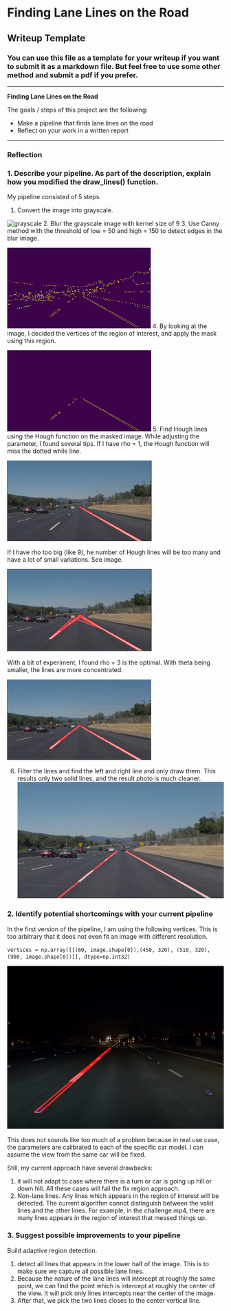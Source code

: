 # **Finding Lane Lines on the Road**

## Writeup Template

### You can use this file as a template for your writeup if you want to submit it as a markdown file. But feel free to use some other method and submit a pdf if you prefer.

---

**Finding Lane Lines on the Road**

The goals / steps of this project are the following:
* Make a pipeline that finds lane lines on the road
* Reflect on your work in a written report


[//]: # (Image References)

[image1]: ./examples/grayscale.jpg "Grayscale"
[image2]: ./examples/rho9_96.png "rho = 9"
[image3]: ./examples/rho1_8.png "rho = 1"
[image4]: ./examples/edge.png "edges"
[image5]: ./examples/masked_edge.png "masked edges"
[image6]: ./examples/rho3_theta1000_28.png "masked edges"
[image7]: ./examples/nightWhiteDottedMissed.jpg "not work for night"
[image8]: ./examples/avgLeftRightLine.jpg "only two lines"
---

### Reflection

### 1. Describe your pipeline. As part of the description, explain how you modified the draw_lines() function.

My pipeline consisted of 5 steps.
1. Convert the image into grayscale.

  ![grayscale][image1]
2. Blur the grayscale image with kernel size of 9
3. Use Canny method with the threshold of low = 50 and high = 150 to detect edges in the blur image.

   ![edges][image4]
4. By looking at the image, I decided the vertices of the region of interest, and apply the mask using this region.

   ![masked edges][image5]
5. Find Hough lines using the Hough function on the masked image.
  While adjusting the parameter, I found several tips. If I have rho = 1, the Hough function will miss the dotted while line.

  ![rho = 1][image3]

  If I have rho too big (like 9), he number of Hough lines will be too many and have a lot of small variations. See image.

  ![rho = 9][image2]

  With a bit of experiment, I found rho = 3 is the optimal. With theta being smaller, the lines are more concentrated.

  ![rho =3 and theta = pi/1000][image6]

6. Filter the lines and find the left and right line and only draw them. This results only two solid lines, and the result photo is much cleaner.
  ![two lines][image8]


### 2. Identify potential shortcomings with your current pipeline

In the first version of the pipeline, I am using the following vertices. This is too arbitrary that it does not even fit an image with different resolution.
```
vertices = np.array([[(60, image.shape[0]),(450, 320), (510, 320), (900, image.shape[0])]], dtype=np.int32)
```    
![missed the right line][image7]

This does not sounds like too much of a problem because in real use case, the parameters are calibrated to each of the specific car model. I can assume the view from the same car will be fixed.

Still, my current approach have several drawbacks:
1. it will not adapt to case where there is a turn or car is going up hill or down hill. All these cases will fail the fix region approach.
2. Non-lane lines. Any lines which appears in the region of interest will be detected. The current algorithm cannot distinguish between the valid lines and the other lines. For example, in the challenge.mp4, there are many lines appears in the region of interest that messed things up.  

### 3. Suggest possible improvements to your pipeline

Build adaptive region detection.
1. detect all lines that appears in the lower half of the image. This is to make sure we capture all possible lane lines.
2. Because the nature of the lane lines will intercept at roughly the same point, we can find the point which is intercept at roughly the center of the view. It will pick only lines intercepts near the center of the image.
3. After that, we pick the two lines closes to the center vertical line.
